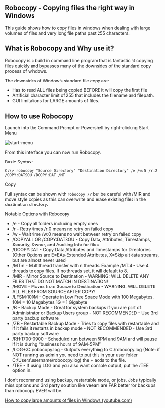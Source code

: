 ## Robocopy - Copying files the right way in Windows


This guide shows how to copy files in windows when dealing with large volumes of files and very long file paths past 255 characters.

## What is Robocopy and Why use it?

Robocopy is a build in command line program that is fantastic at copying files quickly and bypasses many of the downsides of the standard copy process of windows.

The downsides of Window’s standard file copy are:

- Has to read ALL files being copied BEFORE it will copy the first file
- Artificial character limit of 255 that includes the filename and filepath.
- GUI limitations for LARGE amounts of files.

## How to use Robocopy

Launch into the Command Prompt or Powershell by right-clicking Start Menu

![start-menu](https://christitus.com/images/2022/01-Robocopy/start-menu.png)

From this interface you can now run Robocopy.

Basic Syntax:

```fallback
C:\> robocopy "Source Directory" "Destination Directory" /e /w:5 /r:2 /COPY:DATSOU /DCOPY:DAT /MT
```

Copy

Full syntax can be shown with `robocopy /?` but be careful with /MIR and move style copies as this can overwrite and erase existing files in the destination directory.

Notable Options with Robocopy

- /e - Copy all folders including empty ones
- /r - Retry times /r:0 means no retry on failed copy
- /w - Wait time /w:0 means no wait between retry on failed copy
- /COPYALL OR /COPY:DATSOU - Copy Data, Attributes, Timestamps, Security, Owner, and Auditing Info for files
- /DCOPY:DAT - Copy Data,Attributes and Timestamps for Directories (Other Options are E=EAs-Extended Attributes, X=Skip alt data streams, but are almost never used)
- /MT:n - Multithread transfer with n threads. Example /MT:4 - Use 4 threads to copy files. If no threads set, it will default to 8.
- /MIR - Mirror Source to Destination - WARNING: WILL DELETE ANY FILES THAT DO NOT MATCH IN DESTINATION!
- /MOVE - Moves from Source to Destination - WARNING: WILL DELETE ALL FILES FROM SOURCE AFTER COPY!
- /LFSM:100M - Operate in Low Free Space Mode with 100 Megabytes. 10M = 10 Megabytes 1G = 1 Gigabyte
- /B - Backup Mode - Great for system backups if you are part of Administrator or Backup Users group - NOT RECOMMENDED - Use 3rd party backup software
- /ZB - Restartable Backup Mode - Tries to copy files with restartable and if it fails it restarts in backup mode - NOT RECOMMENDED - Use 3rd party backup software
- /RH:1700-0900 - Scheduled run between 5PM and 9AM and will pause if it is during “business hours of 9AM-5PM”
- /LOG+:C:\robocopy.log - Outputs everything to C:\robocopy.log (Note: if NOT running as admin you need to put this in your user folder C:\Users\username\robocopy.log) the + adds to the file.
- /TEE - If using LOG and you also want console output, put the /TEE option in.

I don’t recommend using backup, restartable mode, or jobs. Jobs typically miss options and 3rd party solution like veeam are FAR better for backups than robocopy EVER will be.

[How to copy large amounts of files in Windows (youtube.com)](https://www.youtube.com/watch?v=0q3rGK_IMZg&t=369s)